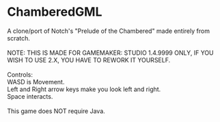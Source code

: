 # ChamberedGML
 A clone/port of Notch's "Prelude of the Chambered" made entirely from scratch.
<br /><br />
NOTE: THIS IS MADE FOR GAMEMAKER: STUDIO 1.4.9999 ONLY, IF YOU WISH TO USE 2.X, YOU HAVE TO REWORK IT YOURSELF.
<br /><br />
Controls:<br />
WASD is Movement.<br />
Left and Right arrow keys make you look left and right.<br />
Space interacts.<br />
<br />
This game does NOT require Java.
